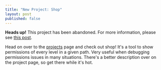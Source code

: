 ```yaml
---
title: "New Project: Shop"
layout: post
published: false
---
```


<p class="alert alert-warning">
<b>Heads up!</b> This project has been abandoned.  For more information, please
see <a href="/articles/projects-removed">this post</a>.
</p>

Head on over to the [projects][0] page and check out shop!  It's a tool
to show permissions of every level in a given path.  Very useful when
debugging permissions issues in many situations.  There's a better
description over on the project page, so get there while it's hot.

[0]: /projects/
